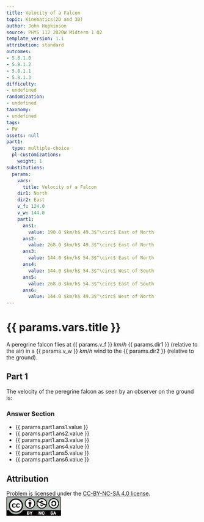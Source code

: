 ```yaml
---
title: Velocity of a Falcon
topic: Kinematics(2D and 3D)
author: John Hopkinson
source: PHYS 112 2020W Midterm 1 Q2
template_version: 1.1
attribution: standard
outcomes:
- 5.8.1.0
- 5.8.1.2
- 5.8.1.1
- 5.8.1.3
difficulty:
- undefined
randomization:
- undefined
taxonomy:
- undefined
tags:
- PW
assets: null
part1:
  type: multiple-choice
  pl-customizations:
    weight: 1
substitutions:
  params:
    vars:
      title: Velocity of a Falcon
    dir1: North
    dir2: East
    v_f: 124.0
    v_w: 144.0
    part1:
      ans1:
        value: 190.0 $km/h$ 49.3$^\circ$ East of North
      ans2:
        value: 268.0 $km/h$ 49.3$^\circ$ East of North
      ans3:
        value: 144.0 $km/h$ 54.3$^\circ$ East of North
      ans4:
        value: 144.0 $km/h$ 54.3$^\circ$ West of South
      ans5:
        value: 268.0 $km/h$ 54.3$^\circ$ East of South
      ans6:
        value: 144.0 $km/h$ 49.3$^\circ$ West of North
---
```

# {{ params.vars.title }}
A peregrine falcon flies at {{ params.v_f }} $km/h$ {{ params.dir1 }} (relative to the air) in a {{ params.v_w }} $km/h$ wind to the {{ params.dir2 }} (relative to the ground).

## Part 1

The velocity of the peregrine falcon as seen by an observer on the ground is:

### Answer Section

- {{ params.part1.ans1.value }}
- {{ params.part1.ans2.value }}
- {{ params.part1.ans3.value }}
- {{ params.part1.ans4.value }}
- {{ params.part1.ans5.value }}
- {{ params.part1.ans6.value }}

## Attribution

Problem is licensed under the [CC-BY-NC-SA 4.0 license](https://creativecommons.org/licenses/by-nc-sa/4.0/).<br> ![The Creative Commons 4.0 license requiring attribution-BY, non-commercial-NC, and share-alike-SA license.](https://raw.githubusercontent.com/firasm/bits/master/by-nc-sa.png)